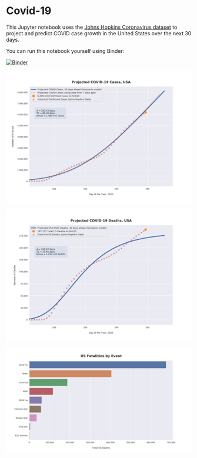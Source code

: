 # Covid-19

This Jupyter notebook uses the [Johns Hopkins Coronavirus dataset](https://github.com/CSSEGISandData/COVID-19/blob/master/README.md) to project and predict COVID case growth in the United States over the next 30 days.

You can run this notebook yourself using Binder:

[![Binder](https://mybinder.org/badge_logo.svg)](https://mybinder.org/v2/gh/bws428/covid-19/master?filepath=covid-projections.nbconvert.ipynb)

![Projected Cases plot](https://raw.githubusercontent.com/bws428/covid-19/master/charts/covid-9.4.20.png)

![Projected Deaths plot](https://raw.githubusercontent.com/bws428/covid-19/master/charts/covid-deaths-9.4.20.png)

![Casualties plot](https://raw.githubusercontent.com/bws428/covid-19/master/charts/casualties.png)

